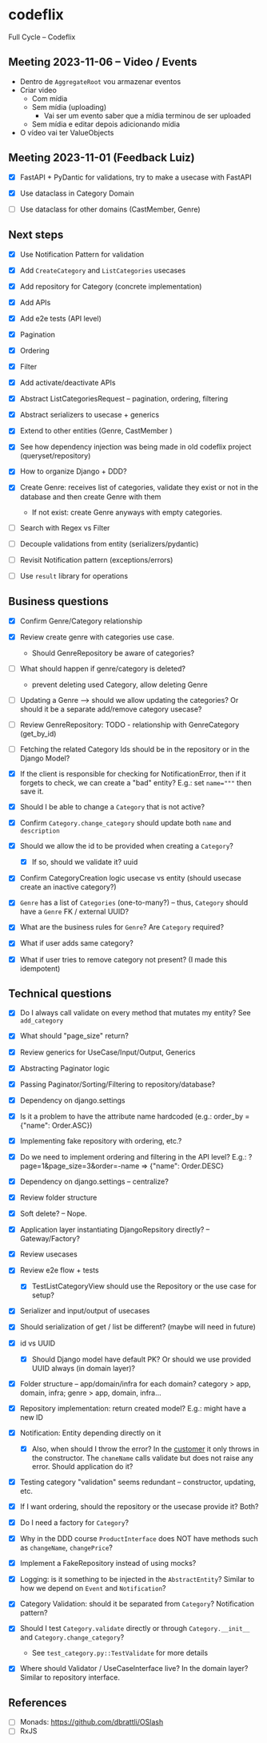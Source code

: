 # codeflix
Full Cycle – Codeflix


## Meeting 2023-11-06 – Video / Events

- Dentro de `AggregateRoot` vou armazenar eventos
- Criar video
  - Com mídia
  - Sem mídia (uploading)
    - Vai ser um evento saber que a mídia terminou de ser uploaded
  - Sem mídia e editar depois adicionando mídia
- O vídeo vai ter ValueObjects


## Meeting 2023-11-01 (Feedback Luiz)

- [x] FastAPI  + PyDantic for validations, try to make a  usecase with FastAPI
- [x] Use dataclass in Category Domain
- [ ] Use dataclass for other domains (CastMember, Genre)


## Next steps

- [x] Use Notification Pattern for validation
- [x] Add `CreateCategory` and `ListCategories` usecases
- [x] Add repository for Category (concrete implementation)
- [x] Add APIs
- [x] Add e2e tests (API level)
- [x] Pagination
- [x] Ordering
- [x] Filter
- [x] Add activate/deactivate APIs
- [x] Abstract ListCategoriesRequest – pagination, ordering, filtering
- [x] Abstract serializers to usecase + generics
- [x] Extend to other entities (Genre, CastMember )
- [x] See how dependency injection was being made in old codeflix project (queryset/repository)
- [x] How to organize Django + DDD?
- [x] Create Genre: receives list of categories, validate they exist or not in the database and then create Genre with them
  - If not exist: create Genre anyways with empty categories.

- [ ] Search with Regex vs Filter
- [ ] Decouple validations from entity (serializers/pydantic)
- [ ] Revisit Notification pattern (exceptions/errors)
- [ ] Use `result` library for operations


## Business questions
- [x] Confirm Genre/Category relationship
- [x] Review create genre with categories use case.
  - Should GenreRepository be aware of categories?
- [ ] What should happen if genre/category is deleted?
  - prevent deleting used Category, allow deleting Genre
- [ ] Updating a Genre –> should we allow updating the categories? Or should it be a separate add/remove category usecase?
- [ ] Review GenreRepository: TODO - relationship with GenreCategory (get_by_id)
- [ ] Fetching the related Category Ids should be in the repository or in the Django Model?
- [x] If the client is responsible for checking for NotificationError, then if it forgets to check, we can create a "bad" entity? E.g.: set `name="""` then save it.
- [x] Should I be able to change a `Category` that is not active?
- [x] Confirm `Category.change_category` should update both `name` and `description`
- [x] Should we allow the id to be provided when creating a `Category`?
  - [x] If so, should we validate it? uuid
- [x] Confirm CategoryCreation logic usecase vs entity (should usecase create an inactive category?)
- [x] `Genre` has a list of `Categories` (one-to-many?) – thus, `Category` should have a `Genre` FK / external UUID?
- [x] What are the business rules for `Genre`? Are `Category` required?
- [x] What if user adds same category?
- [x] What if user tries to remove category not present? (I made this idempotent)


## Technical questions
- [x] Do I always call validate on every method that mutates my entity? See `add_category`
- [x] What should "page_size" return?
- [x] Review generics for UseCase/Input/Output, Generics
- [x] Abstracting Paginator logic
- [x] Passing Paginator/Sorting/Filtering to repository/database?
- [x] Dependency on django.settings
- [x] Is it a problem to have the attribute name hardcoded (e.g.: order_by = {"name": Order.ASC})
- [x] Implementing fake repository with ordering, etc.?
- [x] Do we need to implement ordering and filtering in the API level? E.g.: ?page=1&page_size=3&order=-name => {"name": Order.DESC}
- [x] Dependency on django.settings – centralize?
- [x] Review folder structure
- [x] Soft delete? – Nope.
- [x] Application layer instantiating DjangoRepsitory directly? – Gateway/Factory?
- [x] Review usecases
- [x] Review e2e flow + tests
  - [x] TestListCategoryView should use the Repository or the use case for setup?
- [x] Serializer and input/output of usecases
- [x] Should serialization of get / list be different? (maybe will need in future)
- [x] id vs UUID
  - [x] Should Django model have default PK? Or should we use provided UUID always (in domain layer)?
- [x] Folder structure – app/domain/infra for each domain? category > app, domain, infra; genre > app, domain, infra...
- [x] Repository implementation: return created model? E.g.: might have a new ID
- [x] Notification: Entity depending directly on it
  - [x] Also, when should I throw the error? In the [customer](https://github.com/devfullcycle/fc-clean-architecture/blob/main/src/domain/customer/entity/customer.ts) it only throws in the constructor. The `chaneName` calls validate but does not raise any error. Should application do it?
- [x] Testing category "validation" seems redundant – constructor, updating, etc.
- [x] If I want ordering, should the repository or the usecase provide it? Both?
- [x] Do I need a factory for `Category`?
- [x] Why in the DDD course `ProductInterface` does NOT have methods such as `changeName`, `changePrice`?
- [x] Implement a FakeRepository instead of using mocks?
- [x] Logging: is it something to be injected in the `AbstractEntity`? Similar to how we depend on `Event` and `Notification`?
- [x] Category Validation: should it be separated from `Category`? Notification pattern?
- [x] Should I test `Category.validate` directly or through `Category.__init__` and `Category.change_category`?
  - See `test_category.py::TestValidate` for more details
- [x] Where should Validator / UseCaseInterface live? In the domain layer? Similar to repository interface.





## References
- [ ] Monads: https://github.com/dbrattli/OSlash
- [ ] RxJS
